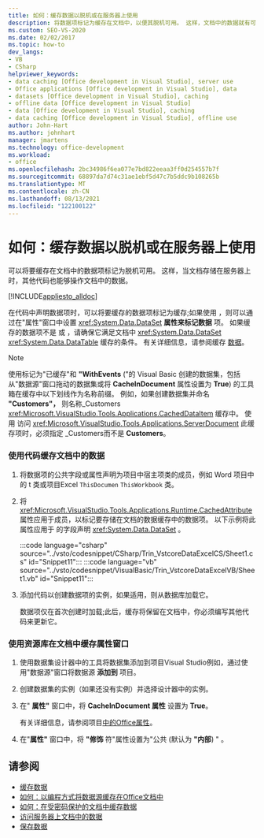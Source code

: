 ```yaml
---
title: 如何：缓存数据以脱机或在服务器上使用
description: 将数据项标记为缓存在文档中，以便其脱机可用。 这样，文档中的数据就有可能由其他代码操作。
ms.custom: SEO-VS-2020
ms.date: 02/02/2017
ms.topic: how-to
dev_langs:
- VB
- CSharp
helpviewer_keywords:
- data caching [Office development in Visual Studio], server use
- Office applications [Office development in Visual Studio], data
- datasets [Office development in Visual Studio], caching
- offline data [Office development in Visual Studio]
- data [Office development in Visual Studio], caching
- data caching [Office development in Visual Studio], offline use
author: John-Hart
ms.author: johnhart
manager: jmartens
ms.technology: office-development
ms.workload:
- office
ms.openlocfilehash: 2bc34986f6ea077e7bd822eeaa3ff0d254557b7f
ms.sourcegitcommit: 68897da7d74c31ae1ebf5d47c7b5ddc9b108265b
ms.translationtype: MT
ms.contentlocale: zh-CN
ms.lasthandoff: 08/13/2021
ms.locfileid: "122100122"
---
```

# <a name="how-to-cache-data-for-use-offline-or-on-a-server"></a>如何：缓存数据以脱机或在服务器上使用
  可以将要缓存在文档中的数据项标记为脱机可用。 这样，当文档存储在服务器上时，其他代码也能够操作文档中的数据。

 [!INCLUDE[appliesto_alldoc](../vsto/includes/appliesto-alldoc-md.md)]

 在代码中声明数据项时，可以将要缓存的数据项标记为缓存;如果使用 ，则可以通过在"属性"窗口中设置 <xref:System.Data.DataSet> **属性来标记数据** 项。 如果缓存的数据项不是 或 ，请确保它满足文档中 <xref:System.Data.DataSet> <xref:System.Data.DataTable> 缓存的条件。 有关详细信息，请参阅缓存 [数据](../vsto/caching-data.md)。

> [!NOTE]
> 使用标记为"已缓存"和 **"WithEvents** ("的 Visual Basic 创建的数据集，包括从"数据源"窗口拖动的数据集或将 **CacheInDocument** 属性设置为 **True**) 的工具箱在缓存中以下划线作为名称前缀。  例如，如果创建数据集并命名 **"Customers"，** 则名称_Customers <xref:Microsoft.VisualStudio.Tools.Applications.CachedDataItem> 缓存中。  使用 访问 <xref:Microsoft.VisualStudio.Tools.Applications.ServerDocument> 此缓存项时，必须指定 _Customers而不是 **Customers**。

### <a name="to-cache-data-in-the-document-using-code"></a>使用代码缓存文档中的数据

1. 将数据项的公共字段或属性声明为项目中宿主项类的成员，例如 Word 项目中的 t 类或项目Excel `ThisDocumen` `ThisWorkbook` 类。

2. 将 <xref:Microsoft.VisualStudio.Tools.Applications.Runtime.CachedAttribute> 属性应用于成员，以标记要存储在文档的数据缓存中的数据项。 以下示例将此属性应用于 的字段声明 <xref:System.Data.DataSet> 。

     :::code language="csharp" source="../vsto/codesnippet/CSharp/Trin_VstcoreDataExcelCS/Sheet1.cs" id="Snippet11":::
     :::code language="vb" source="../vsto/codesnippet/VisualBasic/Trin_VstcoreDataExcelVB/Sheet1.vb" id="Snippet11":::

3. 添加代码以创建数据项的实例，如果适用，则从数据库加载它。

     数据项仅在首次创建时加载;此后，缓存将保留在文档中，你必须编写其他代码来更新它。

### <a name="to-cache-a-dataset-in-the-document-by-using-the-properties-window"></a>使用资源库在文档中缓存属性窗口

1. 使用数据集设计器中的工具将数据集添加到项目Visual Studio例如，通过使用"数据源"窗口将数据源 **添加到** 项目。

2. 创建数据集的实例（如果还没有实例）并选择设计器中的实例。

3. 在" **属性"** 窗口中，将 **CacheInDocument 属性** 设置为 **True**。

     有关详细信息，请参阅项目[中的Office属性](../vsto/properties-in-office-projects.md)。

4. 在"**属性"** 窗口中，将 **"修饰** 符"属性设置为"公共 (默认为 **"内部**) " 。

## <a name="see-also"></a>请参阅
- [缓存数据](../vsto/caching-data.md)
- [如何：以编程方式将数据源缓存在Office文档中](../vsto/how-to-programmatically-cache-a-data-source-in-an-office-document.md)
- [如何：在受密码保护的文档中缓存数据](../vsto/how-to-cache-data-in-a-password-protected-document.md)
- [访问服务器上文档中的数据](../vsto/accessing-data-in-documents-on-the-server.md)
- [保存数据](../data-tools/save-data-back-to-the-database.md)

